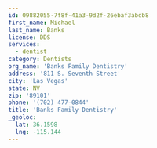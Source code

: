 ```yaml
---
id: 09882055-7f8f-41a3-9d2f-26ebaf3abdb8
first_name: Michael
last_name: Banks
license: DDS
services:
  - dentist
category: Dentists
org_name: 'Banks Family Dentistry'
address: '811 S. Seventh Street'
city: 'Las Vegas'
state: NV
zip: '89101'
phone: '(702) 477-0844'
title: 'Banks Family Dentistry'
_geoloc:
  lat: 36.1598
  lng: -115.144
---
```

